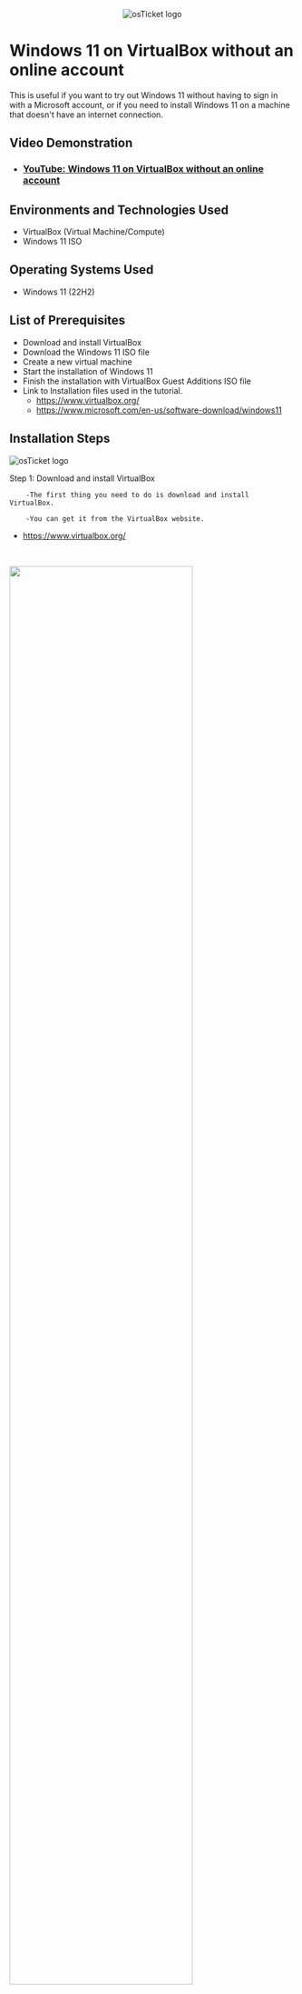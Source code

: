 <p align="center">
<img src="https://i.imgur.com/Clzj7Xs.png" alt="osTicket logo"/>
</p>

<h1>Windows 11 on VirtualBox without an online account</h1>
This is useful if you want to try out Windows 11 without having to sign in with a Microsoft account,
or if you need to install Windows 11 on a machine that doesn't have an internet connection.<br />


<h2>Video Demonstration</h2>

- ### [YouTube: Windows 11 on VirtualBox without an online account](https://youtu.be/LOzmM5ZjKi0)

<h2>Environments and Technologies Used</h2>

- VirtualBox (Virtual Machine/Compute)
- Windows 11 ISO

<h2>Operating Systems Used </h2>

- Windows 11</b> (22H2)

<h2>List of Prerequisites</h2>

- Download and install VirtualBox
- Download the Windows 11 ISO file
- Create a new virtual machine
- Start the installation of Windows 11
- Finish the installation with VirtualBox Guest Additions ISO file
- Link to Installation files used in the tutorial. 
	- https://www.virtualbox.org/
	- https://www.microsoft.com/en-us/software-download/windows11
		
		
<h2>Installation Steps</h2>

<p>
<img src="https://i.imgur.com/50g1Hcp.png" alt="osTicket logo"/>

</p>
<p>
Step 1: Download and install VirtualBox
	
		-The first thing you need to do is download and install VirtualBox. 
		
		-You can get it from the VirtualBox website. 
	
- https://www.virtualbox.org/
</p>
<br />

<p>
<img src="https://i.imgur.com/NvK35hU.png" height="80%" width="80%" />
</p>
<p>
Step 2: Download the Windows 11 ISO file

- https://www.microsoft.com/en-us/software-download/windows11

</p>
<br />

<p>
<img src="https://i.imgur.com/tVzhLQc.png" height="80%" width="80%" />

</p>
<p>
Step 3: Create a new virtual machine
		-Once VirtualBox is installed, open it up and click on the "New" button.
	
		-In the "Name" field, type a name for your virtual machine. 
	
		-In the "Folder" drop-down menu, select the location you want your virtual machine to be installed.
	
			- I personally like to install it on an external SSD in its own folder.
	
		-In the "ISO Image" drop-down menu, select the "Win11_22H2_English_x64v2.iso" ISO image we just downloaded.
	
		-Check the box "Skip Unattended Installation".
	
			-We will choose the Windows 11 version later on.
	
		-Click on the "Next" button.
	
		-Allocate memory and storage for your virtual machine.
	
		-In the "Memory" field, enter the amount of memory that you want to allocate to your virtual machine. 
	
		-The recommended amount of memory is 4 GB.
	
		-In the "Processors" field enter the amount of CPUs that is reasonable for your system.
	
		-In the "Virtual Hard Disk" section, click on the "Create a virtual hard disk now" button. 
	
		-Choose a size that is at least the minimum size recommended which is 64GB.
	
		-Click on the "Create" button.

</p>
<br />

<p>
<img src="https://i.imgur.com/NvK35hU.png" height="80%" width="80%" />
</p>
<p>
Step 4: Start the installation of Windows 11
	
		-Click on the "Start" button in VirtualBox
	
		-Press any key to boot from CD or DVD.
	
		-Go into Network Settings, in the “Attached to” drop down menu choose “Not attached” then click OK.
	
		-The installation process will begin. Follow the on-screen instructions to complete the installation.
	
		-Choose the windows 11 version you wish to install.
	
		-Choose “Custom: Install Windows Only”.
	
		-Choose “New”. Then click “Next”.
	
</p>
<br />

<p>
<img src="https://i.imgur.com/Z3e5wdX.png" height="80%" width="80%" />
</p>
<p>
Step 5: Create a local account
		- On the “Oops, you've lost internet connection” or “Let's connect you to a network” page, 
use the “Shift + F10” keyboard shortcut. 
	
		-In Command Prompt, type the OOBE\BYPASSNRO command to bypass network requirements on Windows 11 and press Enter.

		- The virtual machine will restart.
	
		- Click on “I don’t have internet” and “Continue with limited setup”.
	
		- Continue with the installation.
</p>
<br />

<p>
<img src="https://i.imgur.com/LmmaKIZ.png" height="80%" width="80%" />
</p>
<p>

Step 6: Finish the installation with VirtualBox Guest Additions ISO file
	
		- On the bottom menu click on the disc image and choose “Remove disk from virtual drive”.
	
		- On the top menu, go into “Devices” and Choose “Insert Guest Additions CD Image”.
	
		- Install Guest Additions.
	
		- After the reboot you should be able to go fullscreen.
	
		- -Go into Network Settings, in the “Attached to” drop down menu choose “NAT” then click OK.

<h1>That’s it! Congratulations!</h1>

</p>
<br />


